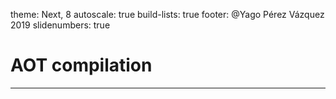 theme: Next, 8
autoscale: true
build-lists: true
footer: @Yago Pérez Vázquez 2019
slidenumbers: true

# AOT compilation

---

